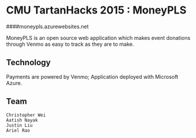 CMU TartanHacks 2015 : MoneyPLS
========

####moneypls.azurewebsites.net

MoneyPLS is an open source web application which makes event donations through Venmo as easy to track as they are to make.

Technology
------------------------------
Payments are powered by Venmo; Application deployed with Microsoft Azure.

Team
-----------------------------
```
Christopher Wei
Aatish Nayak
Justin Liu
Ariel Rao
```

